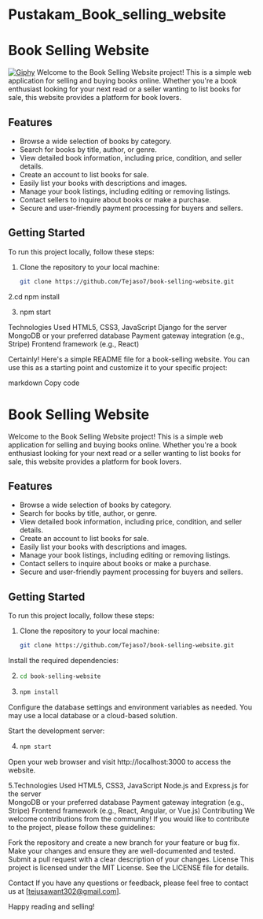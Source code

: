 # Pustakam_Book_selling_website
# Book Selling Website

[![Giphy](https://media.giphy.com/media/TyNiKSSbpMcoveJ75f/giphy.gif)]()
Welcome to the Book Selling Website project! This is a simple web application for selling and buying books online. Whether you're a book enthusiast looking for your next read or a seller wanting to list books for sale, this website provides a platform for book lovers.

## Features

- Browse a wide selection of books by category.
- Search for books by title, author, or genre.
- View detailed book information, including price, condition, and seller details.
- Create an account to list books for sale.
- Easily list your books with descriptions and images.
- Manage your book listings, including editing or removing listings.
- Contact sellers to inquire about books or make a purchase.
- Secure and user-friendly payment processing for buyers and sellers.

## Getting Started

To run this project locally, follow these steps:

1. Clone the repository to your local machine:

   ```bash
   git clone https://github.com/Tejaso7/book-selling-website.git
2.cd 
npm install

3. npm start

Technologies Used
HTML5, CSS3, JavaScript
Django for the server
MongoDB or your preferred database
Payment gateway integration (e.g., Stripe)
Frontend framework (e.g., React)


Certainly! Here's a simple README file for a book-selling website. You can use this as a starting point and customize it to your specific project:

markdown
Copy code
# Book Selling Website

Welcome to the Book Selling Website project! This is a simple web application for selling and buying books online. Whether you're a book enthusiast looking for your next read or a seller wanting to list books for sale, this website provides a platform for book lovers.

## Features

- Browse a wide selection of books by category.
- Search for books by title, author, or genre.
- View detailed book information, including price, condition, and seller details.
- Create an account to list books for sale.
- Easily list your books with descriptions and images.
- Manage your book listings, including editing or removing listings.
- Contact sellers to inquire about books or make a purchase.
- Secure and user-friendly payment processing for buyers and sellers.

## Getting Started

To run this project locally, follow these steps:

1. Clone the repository to your local machine:

   ```bash
   git clone https://github.com/Tejaso7/book-selling-website.git
Install the required dependencies:

2.
   ```bash
   cd book-selling-website
3.
   ```bash
   npm install

Configure the database settings and environment variables as needed. You may use a local database or a cloud-based solution.

Start the development server:

4.
   ```bash
   npm start
Open your web browser and visit http://localhost:3000 to access the website.

5.Technologies Used
   HTML5, CSS3, JavaScript
   Node.js and Express.js for the server   
   MongoDB or your preferred database
   Payment gateway integration (e.g., Stripe)
   Frontend framework (e.g., React, Angular, or Vue.js)
   Contributing
We welcome contributions from the community! If you would like to contribute to the project, please follow these guidelines:

Fork the repository and create a new branch for your feature or bug fix.
Make your changes and ensure they are well-documented and tested.
Submit a pull request with a clear description of your changes.
License
This project is licensed under the MIT License. See the LICENSE file for details.

Contact
If you have any questions or feedback, please feel free to contact us at [tejusawant302@gmail.com].

Happy reading and selling!
